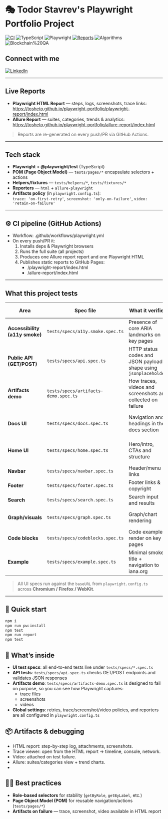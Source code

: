 # 🎭 Todor Stavrev's Playwright Portfolio Project

[![CI](https://github.com/tosheto/playwright-portfolio/actions/workflows/playwright.yml/badge.svg)](https://github.com/tosheto/playwright-portfolio/actions/workflows/playwright.yml)
![TypeScript](https://img.shields.io/badge/TypeScript-5.x-blue)
![Playwright](https://img.shields.io/badge/Playwright-1.46+-green)
[![Reports](https://img.shields.io/badge/📊%20Test%20Reports-Live%20on%20GitHub%20Pages-brightgreen)](https://tosheto.github.io/playwright-portfolio/)
![Algorithms](https://img.shields.io/badge/Algorithms-Ready-informational)
![Blockchain%20QA](https://img.shields.io/badge/Blockchain%20QA-Portfolio-blueviolet)
## Connect with me

[![LinkedIn](https://img.shields.io/badge/LinkedIn-Profile-blue?logo=linkedin&logoColor=white)](https://www.linkedin.com/in/todor-stavrev-7843105b/)



---

## Live Reports

- **Playwright HTML Report** — steps, logs, screenshots, trace links:  
  https://tosheto.github.io/playwright-portfolio/playwright-report/index.html
- **Allure Report** — suites, categories, trends & analytics:  
  https://tosheto.github.io/playwright-portfolio/allure-report/index.html

> Reports are re-generated on every push/PR via GitHub Actions.

---
## Tech stack

- **Playwright + @playwright/test** (TypeScript)
- **POM (Page Object Model)** — `tests/pages/*` encapsulate selectors + actions
- **Helpers/fixtures** — `tests/helpers/*`, `tests/fixtures/*`
- **Reporters** — `html` + `allure-playwright`
- **Artifacts policy** (in `playwright.config.ts`):  
  `trace: 'on-first-retry'`, `screenshot: 'only-on-failure'`, `video: 'retain-on-failure'`
---
## ⚙️ CI pipeline (GitHub Actions)

  -  Workflow: .github/workflows/playwright.yml
  - On every push/PR it:
    1. Installs deps & Playwright browsers
    2. Runs the full suite (all projects)
    3. Produces one Allure report report and one Playwright HTML
    4. Publishes static reports to GitHub Pages:
       - /playwright-report/index.html
       - /allure-report/index.html
---
## What this project tests

| Area | Spec file | What it verifies | Key assertions / notes |
|---|---|---|---|
| **Accessibility (a11y smoke)** | `tests/specs/a11y.smoke.spec.ts` | Presence of core ARIA landmarks on key pages | `banner`, `navigation`, `main`, `footer` on home/docs |
| **Public API (GET/POST)** | `tests/specs/api.spec.ts` | HTTP status codes and JSON payload shape using `jsonplaceholder` | `GET /posts/1` ⇒ 200 + expected fields; `POST /posts` ⇒ 201 + `id` |
| **Artifacts demo** | `tests/specs/artifacts-demo.spec.ts` | How traces, videos and screenshots are collected on failure | Intentionally triggers artifacts for demo purposes |
| **Docs UI** | `tests/specs/docs.spec.ts` | Navigation and headings in the docs section | Page titles, visible sections, basic smoke checks |
| **Home UI** | `tests/specs/home.spec.ts` | Hero/intro, CTAs and structure | `toHaveTitle`, visible elements, navigation |
| **Navbar** | `tests/specs/navbar.spec.ts` | Header/menu links | Visibility + navigation |
| **Footer** | `tests/specs/footer.spec.ts` | Footer links & copyright | Structure + working links |
| **Search** | `tests/specs/search.spec.ts` | Search input and results | Typing queries, results shown |
| **Graph/visuals** | `tests/specs/graph.spec.ts` | Graph/chart rendering | Expected nodes/elements are visible |
| **Code blocks** | `tests/specs/codeblocks.spec.ts` | Code examples render on key pages | At least one code block per page |
| **Example** | `tests/specs/example.spec.ts` | Minimal smoke: title + navigation to iana.org | Basic selector usage with Playwright |

> All UI specs run against the `baseURL` from `playwright.config.ts` across **Chromium / Firefox / WebKit**.

---
## 🚀 Quick start

```bash
npm i
npm run pw:install
npm test
npm run report
npm test 
```
## 🧪 What’s inside

- **UI test specs**: all end-to-end tests live under `tests/specs/*.spec.ts`
- **API tests**: `tests/specs/api.spec.ts` checks GET/POST endpoints and validates JSON responses
- **Artifacts demo**: `tests/specs/artifacts-demo.spec.ts` is designed to fail on purpose, so you can see how Playwright captures:
  - trace files  
  - screenshots  
  - videos
- **Global settings**: retries, trace/screenshot/video policies, and reporters are all configured in `playwright.config.ts`

## 📦 Artifacts & debugging

  - HTML report: step-by-step log, attachments, screenshots.
  - Trace viewer: open from the HTML report → timeline, console, network.
  - Video: attached on test failure.
  - Allure: suites/categories view + trend charts.
  - 
## 🧑‍💻 Best practices

- **Role-based selectors** for stability (`getByRole`, `getByLabel`, etc.)  
- **Page Object Model (POM)** for reusable navigation/actions (`tests/pages/*`)  
- **Artifacts on failure** — trace, screenshot, video available in HTML report  

